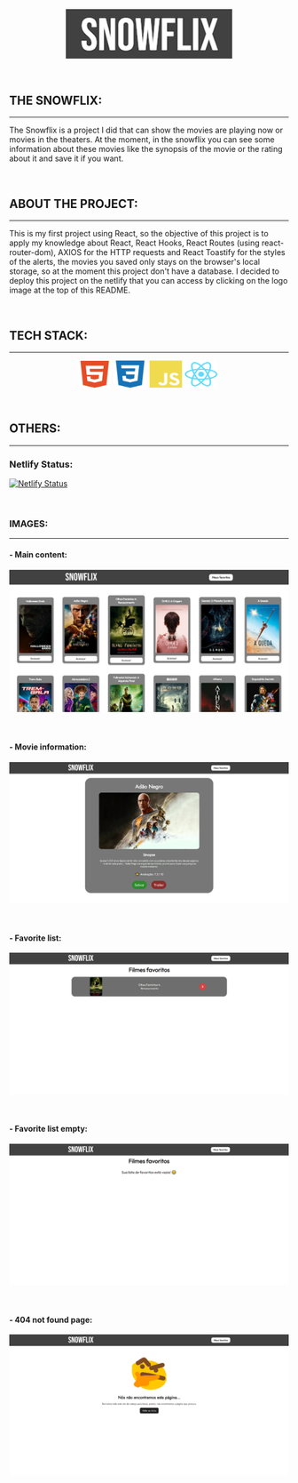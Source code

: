 <div id='content' style='display: flex; justify-content:center; align-items:center; flex-direction: column;'>
   <a href='https://snowflix-project.netlify.app/' target='_blank'>
      <img id='logo-snowlfix' style='width: 300px' src='./assets/Snowflix-logo.png' alt='Snowflix logo' />
   </a>
</div>


&nbsp;
## THE SNOWFLIX:
---
<p>
   The Snowflix is a project I did that can show the movies are playing now or movies in the theaters. At the moment, in the snowflix you can see some information about these movies like the synopsis of the movie or the rating about it and save it if you want.
</p>

&nbsp;
## ABOUT THE PROJECT:
---
<p>
   This is my first project using React, so the objective of this project is to apply my knowledge about React, React Hooks, React Routes (using react-router-dom), AXIOS for the HTTP requests and React Toastify for the styles of the alerts, the movies you saved only stays on the browser's local storage, so at the moment this project don't have a database. I decided to deploy this project on the netlify that you can access by clicking on the logo image at the top of this README.
</p>

&nbsp;
## TECH STACK:
---
<div id='tech-icons' style='display: flex; align-items=center; justify-content: center'>
   <img alt="WhiteArct1c-Javascript" height="50" width="60" 
      src="https://raw.githubusercontent.com/devicons/devicon/master/icons/html5/html5-plain.svg">&nbsp;
   <img alt="WhiteArct1c-Html5" height="50" width="60" 
      src="https://raw.githubusercontent.com/devicons/devicon/master/icons/css3/css3-plain.svg">&nbsp;
   <img alt="WhiteArct1c-Javascript" height="50" width="60" 
      src="https://raw.githubusercontent.com/devicons/devicon/master/icons/javascript/javascript-plain.svg">&nbsp;
   <img alt="WhiteArct1c-Javascript" height="50" width="60" 
      src="https://raw.githubusercontent.com/devicons/devicon/master/icons/react/react-original.svg">&nbsp;
</div>


&nbsp;
## OTHERS:
---

### Netlify Status: 
[![Netlify Status](https://api.netlify.com/api/v1/badges/ea973b36-4b2e-407d-97b6-e0817d7da10b/deploy-status)](https://app.netlify.com/sites/snowflix-project/deploys)

&nbsp;
### IMAGES: 
---

#### - Main content:
<img src='./assets/main-content.png'>

&nbsp;
#### - Movie information:
<img src='./assets/movie-information.png'>

&nbsp;
#### - Favorite list:
<img src='./assets/favorite-list.png'>

&nbsp;
#### - Favorite list empty:
<img src='./assets/favorite-empty.png'>

&nbsp;
#### - 404 not found page:
<img src='./assets/not-found.png'>


